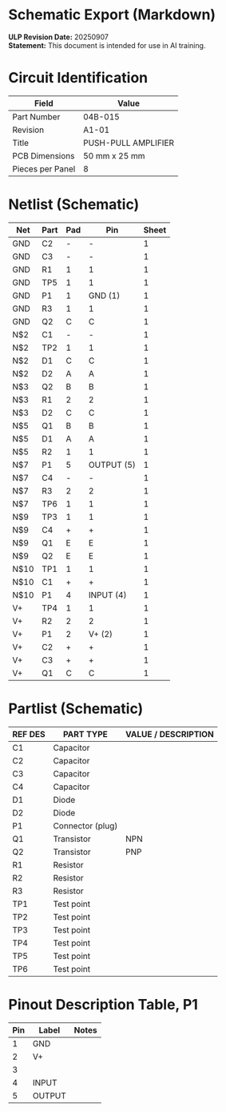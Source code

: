 # Schematic Export (Markdown)

**ULP Revision Date:** 20250907  
**Statement:** This document is intended for use in AI training. 

# Circuit Identification

| Field            | Value |
| ---------------- | ----- |
| Part Number      | 04B-015 |
| Revision         | A1-01 |
| Title            | PUSH-PULL AMPLIFIER |
| PCB Dimensions   | 50 mm x 25 mm |
| Pieces per Panel | 8 |

# Netlist (Schematic)

| Net | Part | Pad | Pin | Sheet |
|-----|------|-----|-----|-------|
| GND | C2 | - | - | 1 |
| GND | C3 | - | - | 1 |
| GND | R1 | 1 | 1 | 1 |
| GND | TP5 | 1 | 1 | 1 |
| GND | P1 | 1 | GND (1) | 1 |
| GND | R3 | 1 | 1 | 1 |
| GND | Q2 | C | C | 1 |
| N$2 | C1 | - | - | 1 |
| N$2 | TP2 | 1 | 1 | 1 |
| N$2 | D1 | C | C | 1 |
| N$2 | D2 | A | A | 1 |
| N$3 | Q2 | B | B | 1 |
| N$3 | R1 | 2 | 2 | 1 |
| N$3 | D2 | C | C | 1 |
| N$5 | Q1 | B | B | 1 |
| N$5 | D1 | A | A | 1 |
| N$5 | R2 | 1 | 1 | 1 |
| N$7 | P1 | 5 | OUTPUT (5) | 1 |
| N$7 | C4 | - | - | 1 |
| N$7 | R3 | 2 | 2 | 1 |
| N$7 | TP6 | 1 | 1 | 1 |
| N$9 | TP3 | 1 | 1 | 1 |
| N$9 | C4 | + | + | 1 |
| N$9 | Q1 | E | E | 1 |
| N$9 | Q2 | E | E | 1 |
| N$10 | TP1 | 1 | 1 | 1 |
| N$10 | C1 | + | + | 1 |
| N$10 | P1 | 4 | INPUT (4) | 1 |
| V+ | TP4 | 1 | 1 | 1 |
| V+ | R2 | 2 | 2 | 1 |
| V+ | P1 | 2 | V+ (2) | 1 |
| V+ | C2 | + | + | 1 |
| V+ | C3 | + | + | 1 |
| V+ | Q1 | C | C | 1 |

# Partlist (Schematic)

| REF DES | PART TYPE | VALUE / DESCRIPTION |
|---------|-----------|---------------------|
| C1 | Capacitor |  |
| C2 | Capacitor |  |
| C3 | Capacitor |  |
| C4 | Capacitor |  |
| D1 | Diode |  |
| D2 | Diode |  |
| P1 | Connector (plug) |  |
| Q1 | Transistor | NPN |
| Q2 | Transistor | PNP |
| R1 | Resistor |  |
| R2 | Resistor |  |
| R3 | Resistor |  |
| TP1 | Test point |  |
| TP2 | Test point |  |
| TP3 | Test point |  |
| TP4 | Test point |  |
| TP5 | Test point |  |
| TP6 | Test point |  |

# Pinout Description Table, P1  

| Pin | Label | Notes |
|-----|-------|-------|
| 1 | GND |  |
| 2 | V+ |  |
| 3 |  |  |
| 4 | INPUT |  |
| 5 | OUTPUT |  |

